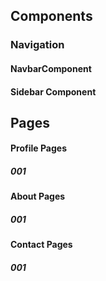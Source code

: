 ## Components
### Navigation
#### NavbarComponent
#### Sidebar Component
## Pages
#### Profile Pages
##### 001
#### About Pages
##### 001

#### Contact Pages
##### 001